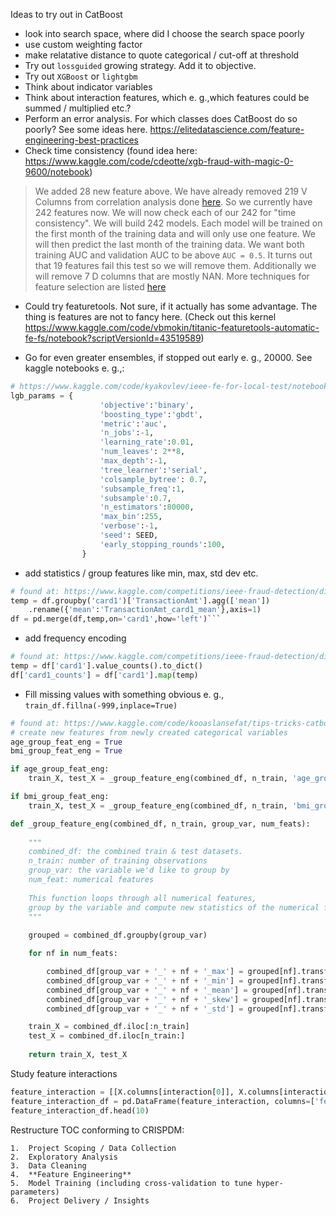Ideas to try out in CatBoost
- look into search space, where did I choose the search space poorly
- use custom weighting factor
- make relatative distance to quote categorical / cut-off at threshold
- Try out `lossguided` growing strategy. Add it to objective.
- Try out `XGBoost` or `lightgbm`
- Think about indicator variables
- Think about interaction features, which e. g.,which features could be summed / multiplied etc.?
- Perform an error analysis. For which classes does CatBoost do so poorly? See some ideas here. https://elitedatascience.com/feature-engineering-best-practices
- Check time consistency (found idea here: https://www.kaggle.com/code/cdeotte/xgb-fraud-with-magic-0-9600/notebook)
> We added 28 new feature above. We have already removed 219 V Columns from correlation analysis done [here](https://www.kaggle.com/cdeotte/eda-for-columns-v-and-id). So we currently have 242 features now. We will now check each of our 242 for "time consistency". We will build 242 models. Each model will be trained on the first month of the training data and will only use one feature. We will then predict the last month of the training data. We want both training AUC and validation AUC to be above `AUC = 0.5`. It turns out that 19 features fail this test so we will remove them. Additionally we will remove 7 D columns that are mostly NAN. More techniques for feature selection are listed [here](https://www.kaggle.com/c/ieee-fraud-detection/discussion/111308)
> 

- Could try featuretools. Not sure, if it actually has some advantage. The thing is features are not to fancy here. (Check out this kernel https://www.kaggle.com/code/vbmokin/titanic-featuretools-automatic-fe-fs/notebook?scriptVersionId=43519589)

- Go for even greater ensembles, if stopped out early e. g., 20000. See kaggle notebooks e. g.,:
```python
# https://www.kaggle.com/code/kyakovlev/ieee-fe-for-local-test/notebook
lgb_params = {
                    'objective':'binary',
                    'boosting_type':'gbdt',
                    'metric':'auc',
                    'n_jobs':-1,
                    'learning_rate':0.01,
                    'num_leaves': 2**8,
                    'max_depth':-1,
                    'tree_learner':'serial',
                    'colsample_bytree': 0.7,
                    'subsample_freq':1,
                    'subsample':0.7,
                    'n_estimators':80000,
                    'max_bin':255,
                    'verbose':-1,
                    'seed': SEED,
                    'early_stopping_rounds':100, 
                }
```
- add statistics /  group features like min, max, std dev etc.
```python
# found at: https://www.kaggle.com/competitions/ieee-fraud-detection/discussion/108575
temp = df.groupby('card1')['TransactionAmt'].agg(['mean'])   
    .rename({'mean':'TransactionAmt_card1_mean'},axis=1)
df = pd.merge(df,temp,on='card1',how='left')```
```
- add frequency encoding
```python
# found at: https://www.kaggle.com/competitions/ieee-fraud-detection/discussion/108575
temp = df['card1'].value_counts().to_dict()
df['card1_counts'] = df['card1'].map(temp)
```
- Fill missing values with something obvious e. g., `train_df.fillna(-999,inplace=True)`

```python
# found at: https://www.kaggle.com/code/kooaslansefat/tips-tricks-catboost-version
# create new features from newly created categorical variables
age_group_feat_eng = True
bmi_group_feat_eng = True

if age_group_feat_eng:
    train_X, test_X = _group_feature_eng(combined_df, n_train, 'age_group', num_feats)

if bmi_group_feat_eng:
    train_X, test_X = _group_feature_eng(combined_df, n_train, 'bmi_group', num_feats)

def _group_feature_eng(combined_df, n_train, group_var, num_feats):
    
    """
    combined_df: the combined train & test datasets.
    n_train: number of training observations
    group_var: the variable we'd like to group by
    num_feat: numerical features
    
    This function loops through all numerical features, 
    group by the variable and compute new statistics of the numerical features.
    """
    
    grouped = combined_df.groupby(group_var)

    for nf in num_feats:

        combined_df[group_var + '_' + nf + '_max'] = grouped[nf].transform('max')
        combined_df[group_var + '_' + nf + '_min'] = grouped[nf].transform('min')
        combined_df[group_var + '_' + nf + '_mean'] = grouped[nf].transform('mean')
        combined_df[group_var + '_' + nf + '_skew'] = grouped[nf].transform('skew')
        combined_df[group_var + '_' + nf + '_std'] = grouped[nf].transform('std')

    train_X = combined_df.iloc[:n_train]
    test_X = combined_df.iloc[n_train:]
    
    return train_X, test_X
```

Study feature interactions


```python
feature_interaction = [[X.columns[interaction[0]], X.columns[interaction[1]], interaction[2]] for i,interaction in interactions.iterrows()]
feature_interaction_df = pd.DataFrame(feature_interaction, columns=['feature1', 'feature2', 'interaction_strength'])
feature_interaction_df.head(10)
```

Restructure TOC conforming to CRISPDM:

```
1.  Project Scoping / Data Collection
2.  Exploratory Analysis
3.  Data Cleaning
4.  **Feature Engineering**
5.  Model Training (including cross-validation to tune hyper-parameters)
6.  Project Delivery / Insights
```
